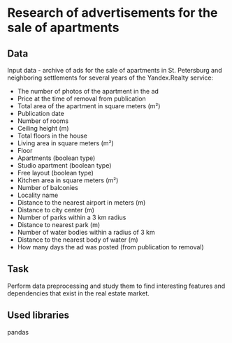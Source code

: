 # Research of advertisements for the sale of apartments
## Data
Input data - archive of ads for the sale of apartments in St. Petersburg and neighboring settlements for several years of the Yandex.Realty service:

- The number of photos of the apartment in the ad
- Price at the time of removal from publication
- Total area of the apartment in square meters (m²)
- Publication date
- Number of rooms
- Ceiling height (m)
- Total floors in the house
- Living area in square meters (m²)
- Floor
- Apartments (boolean type)
- Studio apartment (boolean type)
- Free layout (boolean type)
- Kitchen area in square meters (m²)
- Number of balconies
- Locality name
- Distance to the nearest airport in meters (m)
- Distance to city center (m)
- Number of parks within a 3 km radius
- Distance to nearest park (m)
- Number of water bodies within a radius of 3 km
- Distance to the nearest body of water (m)
- How many days the ad was posted (from publication to removal)

## Task
Perform data preprocessing and study them to find interesting features and dependencies that exist in the real estate market.

## Used libraries
pandas
